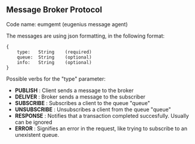 ## Message Broker Protocol
Code name: eumgemt (eugenius message agent)

The messages are using json formatting, in the following format:
```
{
    type:   String    (required)
    queue:  String    (optional)
    info:   String    (optional)
}
```

Possible verbs for the "type" parameter:  
- **PUBLISH** : Client sends a message to the broker
- **DELIVER** : Broker sends a message to the subscriber
- **SUBSCRIBE** : Subscribes a client to the queue "queue"
- **UNSUBSCRIBE** : Unsubscribes a client from the queue "queue"
- **RESPONSE** : Notifies that a transaction completed succesfully. Usually can be ignored
- **ERROR** : Signifies an error in the request, like trying to subscribe to an unexistent queue.
